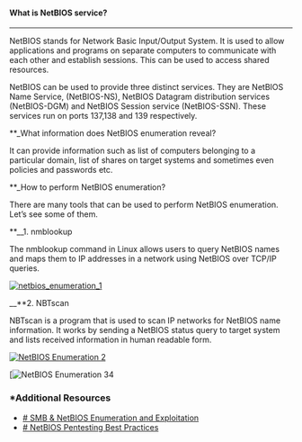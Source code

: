 #### What is NetBIOS service?
---------------------------------

NetBIOS stands for Network Basic Input/Output System. It is used to allow applications and programs on separate computers to communicate with each other and establish sessions. This can be used to access shared resources.

NetBIOS can be used to provide three distinct services. They are NetBIOS Name Service, (NetBIOS-NS), NetBIOS Datagram distribution services (NetBIOS-DGM) and NetBIOS Session service (NetBIOS-SSN). These services run on ports 137,138 and 139 respectively.

**_What information does NetBIOS enumeration reveal?

It can provide information such as list of computers belonging to a particular domain, list of shares on target systems and sometimes even policies and passwords etc.

**_How to perform NetBIOS enumeration?

There are many tools that can be used to perform NetBIOS enumeration. Let’s see some of them.

**__1. nmblookup

The nmblookup command in Linux allows users to query NetBIOS names and maps them to IP addresses in a network using NetBIOS over TCP/IP queries.

[![netbios_enumeration_1](https://www.hackercoolmagazine.com/wp-content/uploads/2023/09/NetBIOS_Enumeration_1.jpg)](https://www.hackercoolmagazine.com/wp-content/uploads/2023/09/NetBIOS_Enumeration_1.jpg)

__**2. NBTscan

NBTscan is a program that is used to scan IP networks for NetBIOS name information. It works by sending a NetBIOS status query to target system and lists received information in human readable form.

[![NetBIOS Enumeration 2](https://www.hackercoolmagazine.com/wp-content/uploads/2023/09/NetBIOS_Enumeration_2.jpg)](https://www.hackercoolmagazine.com/wp-content/uploads/2023/09/NetBIOS_Enumeration_2.jpg)

[![NetBIOS Enumeration 34](https://www.hackercoolmagazine.com/wp-content/uploads/2023/09/NetBIOS_Enumeration_34.jpg)

### *__Additional Resources__

* [# SMB & NetBIOS Enumeration and Exploitation](https://medium.com/@yashpawar1199/smb-netbios-enumeration-and-exploitation-a-practical-guide-da30a224c8a2)
* [# NetBIOS Pentesting Best Practices](https://secybr.com/posts/netbios-pentesting-best-practicies/)


